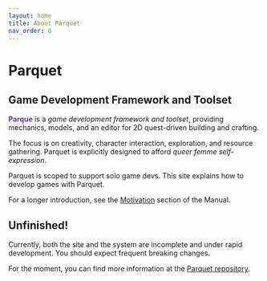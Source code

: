```yaml
---
layout: home
title: About Parquet
nav_order: 0
---
```

# Parquet

## Game Development Framework and Toolset

**<span style="color:#6637A4">Parque</span>** is a *game development framework and toolset*, providing mechanics, models, and an editor for 2D quest-driven building and crafting.

The focus is on creativity, character interaction, exploration, and resource gathering.  Parquet is explicitly designed to afford *queer femme self-expression*.

Parquet is scoped to support solo game devs.
This site explains how to develop games with Parquet.

For a longer introduction, see the [Motivation](manual/motivation.html) section of the Manual.

## Unfinished!

Currently, both the site and the system are incomplete and under rapid development.
You should expect frequent breaking changes.

For the moment, you can find more information at the [Parquet repository](https://github.com/mxashlynn/Parquet).
